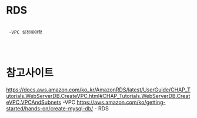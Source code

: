 # RDS

```

 -VPC 설정해야함

 
 

```



# 참고사이트
https://docs.aws.amazon.com/ko_kr/AmazonRDS/latest/UserGuide/CHAP_Tutorials.WebServerDB.CreateVPC.html#CHAP_Tutorials.WebServerDB.CreateVPC.VPCAndSubnets -VPC
https://aws.amazon.com/ko/getting-started/hands-on/create-mysql-db/ - RDS
